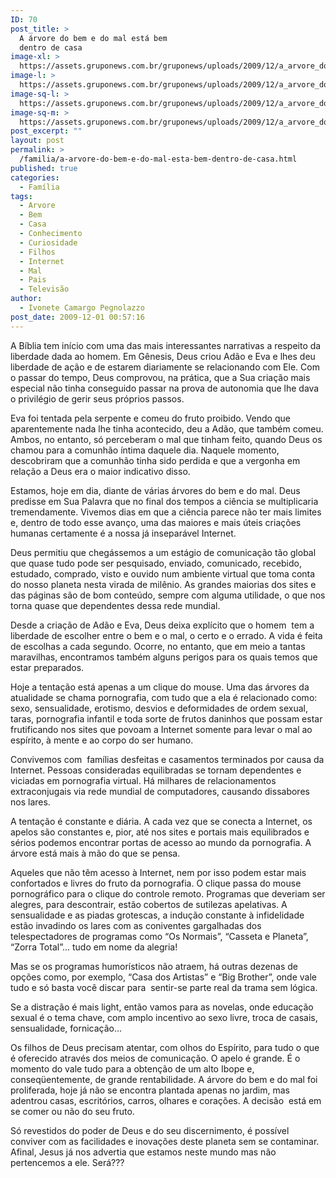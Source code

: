```yaml
---
ID: 70
post_title: >
  A árvore do bem e do mal está bem
  dentro de casa
image-xl: >
  https://assets.gruponews.com.br/gruponews/uploads/2009/12/a_arvore_do_bem_e_do_mal.jpg
image-l: >
  https://assets.gruponews.com.br/gruponews/uploads/2009/12/a_arvore_do_bem_e_do_mal.jpg
image-sq-l: >
  https://assets.gruponews.com.br/gruponews/uploads/2009/12/a_arvore_do_bem_e_do_mal.jpg
image-sq-m: >
  https://assets.gruponews.com.br/gruponews/uploads/2009/12/a_arvore_do_bem_e_do_mal-720x600.jpg
post_excerpt: ""
layout: post
permalink: >
  /familia/a-arvore-do-bem-e-do-mal-esta-bem-dentro-de-casa.html
published: true
categories:
  - Família
tags:
  - Arvore
  - Bem
  - Casa
  - Conhecimento
  - Curiosidade
  - Filhos
  - Internet
  - Mal
  - Pais
  - Televisão
author:
  - Ivonete Camargo Pegnolazzo
post_date: 2009-12-01 00:57:16
---
```

A Bíblia tem início com uma das mais interessantes narrativas a respeito da liberdade dada ao homem. Em Gênesis, Deus criou Adão e Eva e lhes deu liberdade de ação e de estarem diariamente se relacionando com Ele. Com o passar do tempo, Deus comprovou, na prática, que a Sua criação mais especial não tinha conseguido passar na prova de autonomia que lhe dava o privilégio de gerir seus próprios passos.

Eva foi tentada pela serpente e comeu do fruto proibido. Vendo que aparentemente nada lhe tinha acontecido, deu a Adão, que também comeu. Ambos, no entanto, só perceberam o mal que tinham feito, quando Deus os chamou para a comunhão íntima daquele dia. Naquele momento, descobriram que a comunhão tinha sido perdida e que a vergonha em relação a Deus era o maior indicativo disso.

Estamos, hoje em dia, diante de várias árvores do bem e do mal. Deus predisse em Sua Palavra que no final dos tempos a ciência se multiplicaria tremendamente. Vivemos dias em que a ciência parece não ter mais limites e, dentro de todo esse avanço, uma das maiores e mais úteis criações humanas certamente é a nossa já inseparável Internet.

Deus permitiu que chegássemos a um estágio de comunicação tão global  que quase tudo pode ser pesquisado, enviado, comunicado, recebido, estudado, comprado, visto e ouvido num ambiente virtual que toma conta do nosso planeta nesta virada de milênio. As grandes maiorias dos sites e das páginas são de bom conteúdo, sempre com alguma utilidade, o que nos torna quase que dependentes dessa rede mundial.

Desde a criação de Adão e Eva, Deus deixa explícito que o homem  tem a liberdade de escolher entre o bem e o mal, o certo e o errado. A vida é feita de escolhas a cada segundo. Ocorre, no entanto, que em meio a tantas maravilhas, encontramos também alguns perigos para os quais temos que estar preparados.

Hoje a tentação está apenas a um clique do mouse. Uma das árvores da atualidade se chama pornografia, com tudo que a ela é relacionado como: sexo, sensualidade, erotismo, desvios e deformidades de ordem sexual, taras, pornografia infantil e toda sorte de frutos daninhos que possam estar frutificando nos sites que povoam a Internet somente para levar o mal ao espírito, à mente e ao corpo do ser humano.

Convivemos com  famílias desfeitas e casamentos terminados por causa da Internet. Pessoas consideradas equilibradas se tornam dependentes e viciadas em pornografia virtual. Há milhares de relacionamentos extraconjugais via rede mundial de computadores, causando dissabores nos lares.

A tentação é constante e diária. A cada vez que se conecta a Internet, os apelos são constantes e, pior, até nos sites e portais mais equilibrados e sérios podemos encontrar portas de acesso ao mundo da pornografia. A árvore está mais à mão do que se pensa.

Aqueles que não têm acesso à Internet, nem por isso podem estar mais confortados e livres do fruto da pornografia. O clique passa do mouse pornográfico para o clique do controle remoto. Programas que deveriam ser alegres, para descontrair, estão cobertos de sutilezas apelativas. A sensualidade e as piadas grotescas, a indução constante à infidelidade estão invadindo os lares com as coniventes gargalhadas dos telespectadores de programas como “Os Normais”, “Casseta e Planeta”, “Zorra Total”... tudo em nome da alegria!

Mas se os programas humorísticos não atraem, há outras dezenas de opções como, por exemplo, “Casa dos Artistas” e “Big Brother”, onde vale tudo e só basta você discar para  sentir-se parte real da trama sem lógica.

Se a distração é mais light, então vamos para as novelas, onde educação sexual é o tema chave, com amplo incentivo ao sexo livre, troca de casais, sensualidade, fornicação...

Os filhos de Deus precisam atentar, com olhos do Espírito, para tudo o que é oferecido através dos meios de comunicação. O apelo é grande. É o momento do vale tudo para a obtenção de um alto Ibope e, conseqüentemente, de grande rentabilidade. A árvore do bem e do mal foi proliferada, hoje já não se encontra plantada apenas no jardim, mas adentrou casas, escritórios, carros, olhares e corações. A decisão  está em se comer ou não do seu fruto.

Só revestidos do poder de Deus e do seu discernimento, é possível conviver com as facilidades e inovações deste planeta sem se contaminar. Afinal, Jesus já nos advertia que estamos neste mundo mas não pertencemos a ele. Será???